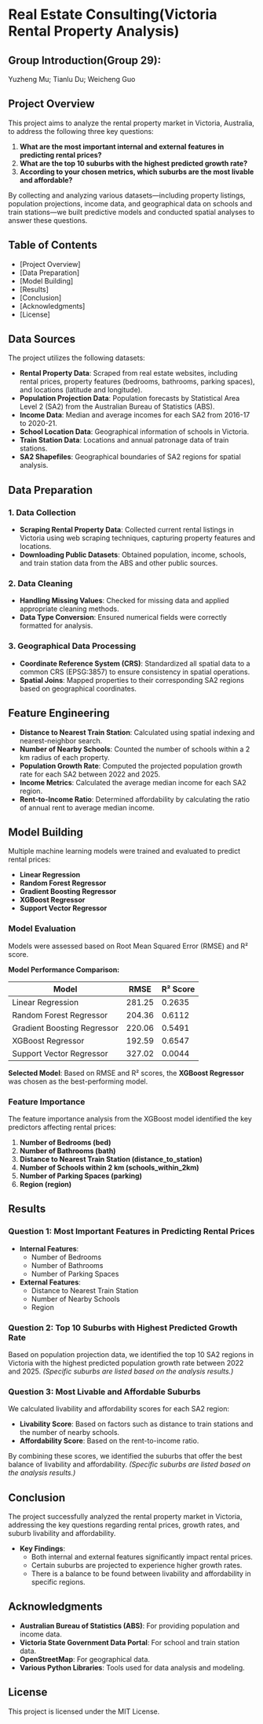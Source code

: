 # Real Estate Consulting(Victoria Rental Property Analysis)

## Group Introduction(Group 29):
Yuzheng Mu; Tianlu Du; Weicheng Guo

## Project Overview

This project aims to analyze the rental property market in Victoria, Australia, to address the following three key questions:

1. **What are the most important internal and external features in predicting rental prices?**
2. **What are the top 10 suburbs with the highest predicted growth rate?**
3. **According to your chosen metrics, which suburbs are the most livable and affordable?**

By collecting and analyzing various datasets—including property listings, population projections, income data, and geographical data on schools and train stations—we built predictive models and conducted spatial analyses to answer these questions.

## Table of Contents

- [Project Overview]
- [Data Preparation]
- [Model Building]
- [Results]
- [Conclusion]
- [Acknowledgments]
- [License]

## Data Sources

The project utilizes the following datasets:

- **Rental Property Data**: Scraped from real estate websites, including rental prices, property features (bedrooms, bathrooms, parking spaces), and locations (latitude and longitude).
- **Population Projection Data**: Population forecasts by Statistical Area Level 2 (SA2) from the Australian Bureau of Statistics (ABS).
- **Income Data**: Median and average incomes for each SA2 from 2016-17 to 2020-21.
- **School Location Data**: Geographical information of schools in Victoria.
- **Train Station Data**: Locations and annual patronage data of train stations.
- **SA2 Shapefiles**: Geographical boundaries of SA2 regions for spatial analysis.

## Data Preparation

### 1. Data Collection

- **Scraping Rental Property Data**: Collected current rental listings in Victoria using web scraping techniques, capturing property features and locations.
- **Downloading Public Datasets**: Obtained population, income, schools, and train station data from the ABS and other public sources.

### 2. Data Cleaning

- **Handling Missing Values**: Checked for missing data and applied appropriate cleaning methods.
- **Data Type Conversion**: Ensured numerical fields were correctly formatted for analysis.

### 3. Geographical Data Processing

- **Coordinate Reference System (CRS)**: Standardized all spatial data to a common CRS (EPSG:3857) to ensure consistency in spatial operations.
- **Spatial Joins**: Mapped properties to their corresponding SA2 regions based on geographical coordinates.

## Feature Engineering

- **Distance to Nearest Train Station**: Calculated using spatial indexing and nearest-neighbor search.
- **Number of Nearby Schools**: Counted the number of schools within a 2 km radius of each property.
- **Population Growth Rate**: Computed the projected population growth rate for each SA2 between 2022 and 2025.
- **Income Metrics**: Calculated the average median income for each SA2 region.
- **Rent-to-Income Ratio**: Determined affordability by calculating the ratio of annual rent to average median income.

## Model Building

Multiple machine learning models were trained and evaluated to predict rental prices:

- **Linear Regression**
- **Random Forest Regressor**
- **Gradient Boosting Regressor**
- **XGBoost Regressor**
- **Support Vector Regressor**

### Model Evaluation

Models were assessed based on Root Mean Squared Error (RMSE) and R² score.

**Model Performance Comparison:**

| Model | RMSE | R² Score |
| --- | --- | --- |
| Linear Regression | 281.25 | 0.2635 |
| Random Forest Regressor | 204.36 | 0.6112 |
| Gradient Boosting Regressor | 220.06 | 0.5491 |
| XGBoost Regressor | 192.59 | 0.6547 |
| Support Vector Regressor | 327.02 | 0.0044 |

**Selected Model**: Based on RMSE and R² scores, the **XGBoost Regressor** was chosen as the best-performing model.

### Feature Importance

The feature importance analysis from the XGBoost model identified the key predictors affecting rental prices:

1. **Number of Bedrooms (bed)**
2. **Number of Bathrooms (bath)**
3. **Distance to Nearest Train Station (distance_to_station)**
4. **Number of Schools within 2 km (schools_within_2km)**
5. **Number of Parking Spaces (parking)**
6. **Region (region)**

## Results

### Question 1: Most Important Features in Predicting Rental Prices

- **Internal Features**:
    - Number of Bedrooms
    - Number of Bathrooms
    - Number of Parking Spaces
- **External Features**:
    - Distance to Nearest Train Station
    - Number of Nearby Schools
    - Region

### Question 2: Top 10 Suburbs with Highest Predicted Growth Rate

Based on population projection data, we identified the top 10 SA2 regions in Victoria with the highest predicted population growth rate between 2022 and 2025. *(Specific suburbs are listed based on the analysis results.)*

### Question 3: Most Livable and Affordable Suburbs

We calculated livability and affordability scores for each SA2 region:

- **Livability Score**: Based on factors such as distance to train stations and the number of nearby schools.
- **Affordability Score**: Based on the rent-to-income ratio.

By combining these scores, we identified the suburbs that offer the best balance of livability and affordability. *(Specific suburbs are listed based on the analysis results.)*

## Conclusion

The project successfully analyzed the rental property market in Victoria, addressing the key questions regarding rental prices, growth rates, and suburb livability and affordability.

- **Key Findings**:
    - Both internal and external features significantly impact rental prices.
    - Certain suburbs are projected to experience higher growth rates.
    - There is a balance to be found between livability and affordability in specific regions.

## Acknowledgments

- **Australian Bureau of Statistics (ABS)**: For providing population and income data.
- **Victoria State Government Data Portal**: For school and train station data.
- **OpenStreetMap**: For geographical data.
- **Various Python Libraries**: Tools used for data analysis and modeling.

## License

This project is licensed under the MIT License.

